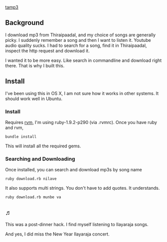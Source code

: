 [tamp3](https://img.skitch.com/20120228-aq2t38hqr5sp7s1sai62er6ck.jpg)

## Background

I download mp3 from Thiraipaadal, and my choice of songs are generally picky. I suddenly remember a song and then I want to listen it. Youtube audio quality sucks. I had to search for a song, find it in Thiraipaadal, inspect the http request and download it.

I wanted it to be more easy. Like search in commandline and download right there. That is why I built this.


## Install

I've been using this in OS X, I am not sure how it works in other systems. It should work well in Ubuntu.

### Install

Requires [rvm](http://beginrescueend.com/rvm/install/), I'm using ruby-1.9.2-p290 (via .rvmrc). Once you have ruby and rvm,

    bundle install
    
This will install all the required gems. 


### Searching and Downloading

Once installed, you can search and download mp3s by song name

    ruby download.rb nilave
    
It also supports multi strings. You don't have to add quotes. It understands.

    ruby download.rb munbe va 
    

##  ♬

This was a post-dinner hack. I find myself listening to Ilayaraja songs. 

And yes, I did miss the New Year Ilayaraja concert.